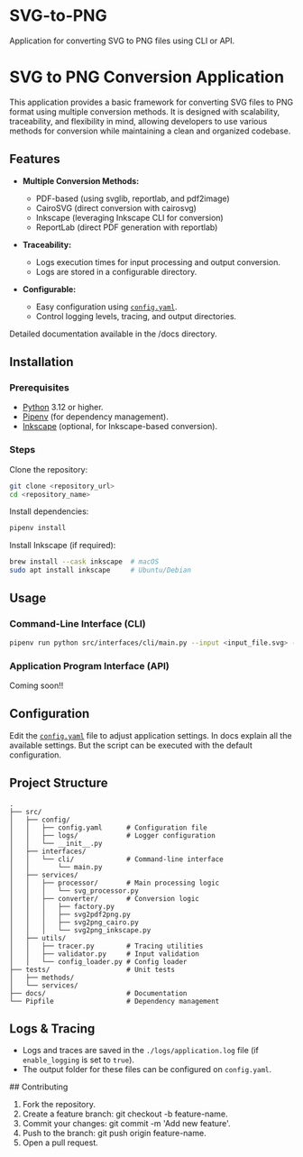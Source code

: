 # SVG-to-PNG
Application for converting SVG to PNG files using CLI or API.
# SVG to PNG Conversion Application

This application provides a basic framework for converting SVG files to PNG format using multiple conversion methods. It is designed with scalability, traceability, and flexibility in mind, allowing developers to use various methods for conversion while maintaining a clean and organized codebase.

## Features

- **Multiple Conversion Methods:**
  - PDF-based (using svglib, reportlab, and pdf2image)
  - CairoSVG (direct conversion with cairosvg)
  - Inkscape (leveraging Inkscape CLI for conversion)
  - ReportLab (direct PDF generation with reportlab)

- **Traceability:**
  - Logs execution times for input processing and output conversion.
  -  Logs are stored in a configurable directory.

- **Configurable:**
  - Easy configuration using [`config.yaml`](./src/config/config.yaml).
  - Control logging levels, tracing, and output directories.

Detailed documentation available in the /docs directory.

## Installation

### Prerequisites

- [Python](https://www.python.org/) 3.12 or higher.
- [Pipenv](https://pipenv.pypa.io/en/latest/) (for dependency management).
- [Inkscape](https://wiki.inkscape.org/wiki/Installing_Inkscape) (optional, for Inkscape-based conversion).

### Steps

Clone the repository:

```bash
git clone <repository_url>
cd <repository_name>
```

Install dependencies:

```bash
pipenv install
```

Install Inkscape (if required):

```bash
brew install --cask inkscape  # macOS
sudo apt install inkscape     # Ubuntu/Debian
```

## Usage

### Command-Line Interface (CLI)

```bash
pipenv run python src/interfaces/cli/main.py --input <input_file.svg> --output <output_file.png>
```

### Application Program Interface (API)

Coming soon!!

## Configuration

Edit the [`config.yaml`](./src/config/config.yaml) file to adjust application settings. In docs explain all the available settings. But the script can be executed with the default configuration.

## Project Structure

```
.
├── src/
│   ├── config/
│   │   ├── config.yaml      # Configuration file
│   │   ├── logs/            # Logger configuration
│   │   └── __init__.py
│   ├── interfaces/
│   │   └── cli/             # Command-line interface
│   │       └── main.py
│   ├── services/
│   │   ├── processor/       # Main processing logic
│   │   │   └── svg_processor.py
│   │   ├── converter/       # Conversion logic
│   │   │   ├── factory.py
│   │   │   ├── svg2pdf2png.py
│   │   │   ├── svg2png_cairo.py
│   │   │   └── svg2png_inkscape.py
│   ├── utils/
│   │   ├── tracer.py        # Tracing utilities
│   │   ├── validator.py     # Input validation
│   │   └── config_loader.py # Config loader
├── tests/                   # Unit tests
│   ├── methods/
│   └── services/
├── docs/                    # Documentation
└── Pipfile                  # Dependency management
```

## Logs & Tracing

- Logs and traces are saved in the `./logs/application.log` file (if `enable_logging` is set to `true`).
- The output folder for these files can be configured on `config.yaml`.

## Contributing

1. Fork the repository.
2. Create a feature branch: git checkout -b feature-name.
3. Commit your changes: git commit -m 'Add new feature'.
4. Push to the branch: git push origin feature-name.
5. Open a pull request.
